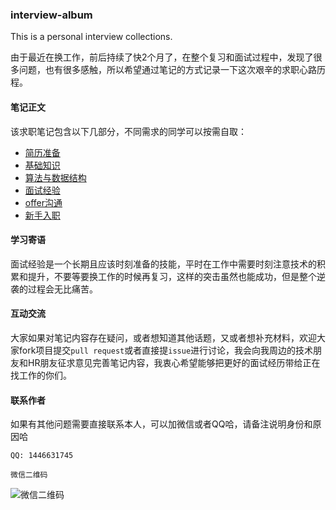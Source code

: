 ### interview-album
This is a personal interview collections.

由于最近在换工作，前后持续了快2个月了，在整个复习和面试过程中，发现了很多问题，也有很多感触，所以希望通过笔记的方式记录一下这次艰辛的求职心路历程。

#### 笔记正文
该求职笔记包含以下几部分，不同需求的同学可以按需自取：

 - [简历准备](./resume/README.md)
 - [基础知识](./skills/README.md)
 - [算法与数据结构](./algorithm/README.md)
 - [面试经验](./interview/README.md)
 - [offer沟通](./offer/README.md)
 - [新手入职](./work/README.md)

#### 学习寄语
面试经验是一个长期且应该时刻准备的技能，平时在工作中需要时刻注意技术的积累和提升，不要等要换工作的时候再复习，这样的突击虽然也能成功，但是整个逆袭的过程会无比痛苦。

#### 互动交流
大家如果对笔记内容存在疑问，或者想知道其他话题，又或者想补充材料，欢迎大家fork项目提交`pull request`或者直接提`issue`进行讨论，我会向我周边的技术朋友和HR朋友征求意见完善笔记内容，我衷心希望能够把更好的面试经历带给正在找工作的你们。

#### 联系作者
如果有其他问题需要直接联系本人，可以加微信或者QQ哈，请备注说明身份和原因哈

```QQ: 1446631745```

```微信二维码```

![微信二维码](./static/qrcode.png)

